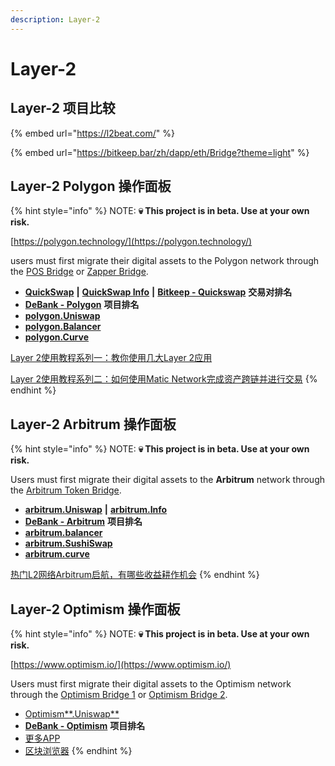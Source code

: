 ```yaml
---
description: Layer-2
---
```


# Layer-2

## Layer-2 项目比较

{% embed url="https://l2beat.com/" %}

{% embed url="https://bitkeep.bar/zh/dapp/eth/Bridge?theme=light" %}

## Layer-2 Polygon 操作面板

{% hint style="info" %}
NOTE: **💀 This project is in beta. Use at your own risk.**&#x20;

[https://polygon.technology/](https://polygon.technology/)

users must first migrate their digital assets to the Polygon network through the [POS Bridge](https://wallet.matic.network/bridge) or [Zapper Bridge](https://zapper.fi/bridge).&#x20;

* [**QuickSwap**](https://quickswap.exchange/#/swap)  **|**  [**QuickSwap Info**](https://info.quickswap.exchange/) **|** [**Bitkeep - Quickswap**](https://bitkeep.org/defi.html) **交易对排名**
* [**DeBank - Polygon**](https://debank.com/projects?chain=matic) **项目排名**
* [**polygon.Uniswap**](https://app.uniswap.org/#/swap?chain=polygon)
* [**polygon.Balancer**](https://polygon.balancer.fi/)
* [**polygon.Curve**](https://polygon.curve.fi/)

[Layer 2使用教程系列一：教你使用几大Layer 2应用](https://www.theblockbeats.com/news/21604)

[Layer 2使用教程系列二：如何使用Matic Network完成资产跨链并进行交易](https://www.theblockbeats.com/news/22403)
{% endhint %}

## Layer-2 Arbitrum 操作面板

{% hint style="info" %}
NOTE: **💀 This project is in beta. Use at your own risk.**&#x20;

Users must first migrate their digital assets to the **Arbitrum** network through the [Arbitrum Token Bridge](https://bridge.arbitrum.io/).&#x20;

* [**arbitrum.Uniswap**](https://app.uniswap.org/#/swap)  **|**  [**arbitrum.Info**](https://info.uniswap.org/#/arbitrum/)
* [**DeBank - Arbitrum**](https://debank.com/projects?chain=arb) **项目排名**
* [**arbitrum.balancer**](https://arbitrum.balancer.fi/)
* [**arbitrum.SushiSwap**](https://app.sushi.com/zh\_CN)
* [**arbitrum.curve**](https://arbitrum.curve.fi/)

[热门L2网络Arbitrum启航，有哪些收益耕作机会](https://www.chainnews.com/articles/294841654081.htm)
{% endhint %}

## Layer-2 Optimism 操作面板

{% hint style="info" %}
NOTE: **💀 This project is in beta. Use at your own risk.**&#x20;

[https://www.optimism.io/](https://www.optimism.io/)

Users must first migrate their digital assets to the Optimism network through the [Optimism Bridge 1](https://app.optimism.io/bridge) or [Optimism Bridge 2](https://gateway.optimism.io/).&#x20;

* [Optimism**.Uniswap**](https://app.uniswap.org/#/swap?chain=optimism)
* [**DeBank - Optimism**](https://debank.com/projects?chain=op) **项目排名**
* [更多APP](./#https-www.optimism.io-apps-all)
* [区块浏览器](https://optimistic.etherscan.io)
{% endhint %}
